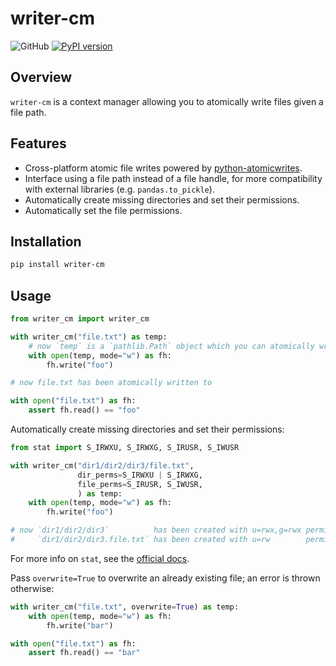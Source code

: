 # writer-cm

![GitHub](https://github.com/dycw/writer-cm/workflows/push/badge.svg)
[![PyPI version](https://badge.fury.io/py/writer-cm.svg)](https://badge.fury.io/py/writer-cm)

## Overview

`writer-cm` is a context manager allowing you to atomically write files given a
file path.

## Features

- Cross-platform atomic file writes powered by
  [python-atomicwrites](https://github.com/untitaker/python-atomicwrites).
- Interface using a file path instead of a file handle, for more compatibility
  with external libraries (e.g. `pandas.to_pickle`).
- Automatically create missing directories and set their permissions.
- Automatically set the file permissions.

## Installation

```bash
pip install writer-cm
```

## Usage

```python
from writer_cm import writer_cm

with writer_cm("file.txt") as temp:
    # now `temp` is a `pathlib.Path` object which you can atomically write to
    with open(temp, mode="w") as fh:
        fh.write("foo")

# now file.txt has been atomically written to

with open("file.txt") as fh:
    assert fh.read() == "foo"
```

Automatically create missing directories and set their permissions:

```python
from stat import S_IRWXU, S_IRWXG, S_IRUSR, S_IWUSR

with writer_cm("dir1/dir2/dir3/file.txt",
               dir_perms=S_IRWXU | S_IRWXG,
               file_perms=S_IRUSR, S_IWUSR,
               ) as temp:
    with open(temp, mode="w") as fh:
        fh.write("foo")

# now `dir1/dir2/dir3`          has been created with u=rwx,g=rwx permissions
#     `dir1/dir2/dir3.file.txt` has been created with u=rw        permissions
```

For more info on `stat`, see the
[official docs](https://docs.python.org/3/library/stat.html).

Pass `overwrite=True` to overwrite an already existing file; an error is thrown otherwise:

```python
with writer_cm("file.txt", overwrite=True) as temp:
    with open(temp, mode="w") as fh:
        fh.write("bar")

with open("file.txt") as fh:
    assert fh.read() == "bar"
```
